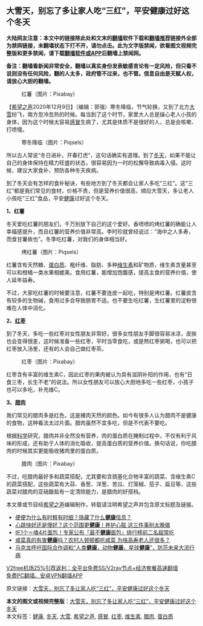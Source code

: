  <h2>大雪天，别忘了多让家人吃“三红”，平安健康过好这个冬天</h2> <p class="notice"><b>大陆网友注意：本文中的链接除此处和文末的<a href="https://github.com/bannedbook/fanqiang" >翻墙</a>软件下载和<a href="https://github.com/killgcd/justmysocks/blob/master/README.md">翻墙推荐</a>链接外全部为禁网链接，未翻墙状态下打不开，请勿点击。此为文字版禁闻，欲看图文视频完整版和更多禁闻，请下载<a href="https://github.com/bannedbook/fanqiang">翻墙软件或APP</a>后翻墙上禁闻网。</p><p>备注：翻墙看新闻非常安全，翻墙以真实身份发表敏感言论有一定风险，但只看不说则没有任何风险，翻的人太多，政府管不过来，也不管。信息自由是天赋人权，请放心大胆的翻墙。</b></p>  <div class="entry"> <figure><figcaption>红薯（图片：Pixabay）</figcaption></figure> <p>【<span class='wp_keywordlink_affiliate'><a href="https://www.soundofhope.org" title="希望之声" target="_blank">希望之声</a></span>2020年12月9日】（编辑：郭强）寒冬降临，节气轮换，又到了北方<a href="https://www.bannedbook.org/bnews/tag/%E5%A4%A7%E9%9B%AA/" class="st_tag internal_tag" rel="tag" title="标签 大雪 下的日志">大雪</a>纷飞，南方忽冷忽热的时候。每当到了这个时节，家里大人总是操心老人小孩的身体，因为这个时候太容易<a href="https://www.bannedbook.org/bnews/tag/%E6%84%9F%E5%86%92/" class="st_tag internal_tag" rel="tag" title="标签 感冒 下的日志">感冒</a>生病了，尤其是体质不是很好的人，总是会咳嗽、打喷嚏。</p> <figure><figcaption>寒冬降临（图片：Piqsels）</figcaption></figure> <p>所以古人常说“冬日进补，开春打虎”，这句话确实有道理。到了<a href="https://www.bannedbook.org/bnews/tag/%E5%86%AC%E5%A4%A9/" class="st_tag internal_tag" rel="tag" title="标签 冬天 下的日志">冬天</a>，如果不能让自己的身体保持在精力旺盛的状态，很容易因为一时的松懈导致病毒入侵。这时候，建议大家食补，预防各种冬天疾病。</p> <p>到了冬天会有怎样的食补秘诀，有些地方到了冬天都会让家人多吃“三红”。这“三红”都是我们常见的食材，价格不贵，但是营养价值很高，顺应大雪天，多让老人小孩吃“三红”食品，平安<a href="https://www.bannedbook.org/bnews/tag/%e5%81%a5%e5%ba%b7/" class="st_tag internal_tag" rel="tag" title="标签 健康 下的日志">健康</a>过好这个冬天。</p> <p><strong>1、红薯</strong></p>  <p>冬天爱吃红薯的朋友们，千万别放下自己的这个爱好。香喷喷的烤红薯的确能让人幸福感提升，而且红薯的营养价值非常高。李时珍就曾经说过：“海中之人多寿，而食甘薯故也”。冬季吃红薯，对我们的身体相当好。</p> <figure><figcaption>烤红薯（图片：Piqsels）</figcaption></figure> <p>红薯含有天然糖、<a href="https://www.bannedbook.org/bnews/tag/%E8%9B%8B%E7%99%BD%E8%B4%A8/" class="st_tag internal_tag" rel="tag" title="标签 蛋白质 下的日志">蛋白质</a>、粗纤维、脂肪、多种<a href="https://www.bannedbook.org/bnews/tag/%E7%BB%B4%E7%94%9F%E7%B4%A0/" class="st_tag internal_tag" rel="tag" title="标签 维生素 下的日志">维生素</a>和矿物质，维生素含量甚至可以和柑橘一类水果相媲美。食用红薯，能增加饱腹感，提高主食的营养价值，使人延年益寿。</p> <p>不过，大家吃红薯的时候要注意，红薯不要连皮一起吃，特别是烤红薯。红薯皮含有较多的生物碱，食用过多会导致肠胃不适。也不要生吃红薯，生红薯里的淀粉很难在人体中消化。</p> <p><strong>2、<a href="https://www.bannedbook.org/bnews/tag/%e7%ba%a2%e6%9e%a3/" class="st_tag internal_tag" rel="tag" title="标签 红枣 下的日志">红枣</a></strong></p>  <p>到了冬天，多吃一些红枣对女性朋友非常好。很多女性朋友手脚很容易冰凉，皮肤也会变得很差，这时候准备一些红枣，平时当零食吃，或是熬红枣粥喝，也可以把红枣放入汤里，还有的人会自己做红枣茶。</p> <figure><figcaption>红枣（图片：Pixabay）</figcaption></figure> <p>红枣含有丰富的维生素C，因此红枣的果肉被认为具有滋阴补阳的作用，也有“日食三枣，长生不老”的说法。所以女性朋友可以放心大胆地多吃一些红枣，小孩子也可以多吃，补充维C。</p> <p><strong>3、<a href="https://www.bannedbook.org/bnews/tag/%e8%85%8a%e8%82%89/" class="st_tag internal_tag" rel="tag" title="标签 腊肉 下的日志">腊肉</a></strong></p> <p>我们常见的腊肉多是红色，这是猪肉天然的颜色。如今有很多人认为腊肉不是健康的食物，这种看法太过片面。腊肉虽然不宜多吃，但是不代表不要吃。</p>  <p>根据<span class='wp_keywordlink'><a href="https://www.bannedbook.org/forum11/topic309.html" title="禁片：“科学”的棍子" target="_blank">科学</a></span>研究，腊肉并非全然没有营养，肉的蛋白质在腌制过程中，不仅有利于风味的形成，还有助于人体的消化吸收，提高蛋白质的营养价值。换句话说，你吃腊肉的时候其实更能吸收猪肉里的蛋白质。</p> <figure><figcaption>腊肉（图片：Pixabay）</figcaption></figure> <p>不过，吃腊肉最好多和蔬菜搭配，尤其要和含巯基化合物丰富的蔬菜、含维生素C的蔬菜搭配，这些蔬菜有大蒜、香葱、洋葱、苦瓜、灯笼椒、茄子、扁豆等，这些蔬菜对腊肉的亚硝酸盐有一定清除能力，是腊肉的好搭档。</p> <p>本文章或节目经<a href="https://www.bannedbook.org/bnews/tag/%e5%b8%8c%e6%9c%9b%e4%b9%8b%e5%a3%b0/" class="st_tag internal_tag" rel="tag" title="标签 希望之声 下的日志">希望之声</a>编辑制作，转载请注明希望之声并包含原文标题及链接。</p> <ul class='op-related-articles' title='相关阅读'> <li><a href='https://www.bannedbook.org/bnews/lifebaike/20201210/1445032.html' target='_blank'>便便为什么有时粗有时细？隐藏了什么<b>健康</b>信息？</a></li> <li><a href='https://www.bannedbook.org/bnews/lifebaike/20201209/1444682.html' target='_blank'>心跳快好还是慢好？这个范围更<b>健康</b>！养护心脏 这三件事别太晚做</a></li> <li><a href='https://www.bannedbook.org/bnews/health/20201209/1444606.html' target='_blank'>吃1个＝嗑4片面包！专家公布「最不<b>健康</b>面包」排行榜前二名超常吃</a></li> <li><a href='https://www.bannedbook.org/bnews/health/20201209/1444434.html' target='_blank'>咸菜真的有害<b>健康</b>吗？农村人顿顿都吃咸菜 为啥高寿老人还很多？</a></li> <li><a href='https://www.bannedbook.org/bnews/worldnews/20201209/1444362.html' target='_blank'>马克龙呼吁国际合作调和“人类<b>健康</b>，动物<b>健康</b>，星球<b>健康</b>”，防范未来大流行病</a></li> </ul> <p class="texttj"> <a href="https://github.com/bannedbook/fanqiang/wiki/V2ray%E6%9C%BA%E5%9C%BA" target="_blank">V2free机场25%引荐返利：全平台免费SS/V2ray节点+经济套餐高速翻墙</a><br/> <a href="https://github.com/bannedbook/fanqiang/wiki/%E7%A6%81%E9%97%BB%E7%BD%91%E5%AE%89%E5%8D%93%E7%BF%BB%E5%A2%99%E6%96%B0%E9%97%BBAPP" target="_blank">免费PC翻墙、安卓VPN翻墙APP</a></p><p>原文链接：<a class="src_link"  href="https://www.soundofhope.org/post/451522" target="_blank">大雪天，别忘了多让家人吃“三红”，平安健康过好这个冬天</a></p> <a name='sharetosocial'></a>       <div><b>本文的图文或视频完整版</b>：<a href='https://www.bannedbook.org/bnews/comments/20201210/1445040.html'>大雪天，别忘了多让家人吃“三红”，平安健康过好这个冬天</a></div>  </div><!--END ENTRY--> <div class="postfooter"> <div>本文标签：<a href="https://www.bannedbook.org/bnews/tag/%e5%81%a5%e5%ba%b7/" rel="tag">健康</a>, <a href="https://www.bannedbook.org/bnews/tag/%E5%86%AC%E5%A4%A9/" rel="tag">冬天</a>, <a href="https://www.bannedbook.org/bnews/tag/%E5%A4%A7%E9%9B%AA/" rel="tag">大雪</a>, <a href="https://www.bannedbook.org/bnews/tag/%e5%b8%8c%e6%9c%9b%e4%b9%8b%e5%a3%b0/" rel="tag">希望之声</a>, <a href="https://www.bannedbook.org/bnews/tag/%E6%84%9F%E5%86%92/" rel="tag">感冒</a>, <a href="https://www.bannedbook.org/bnews/tag/%e7%ba%a2%e6%9e%a3/" rel="tag">红枣</a>, <a href="https://www.bannedbook.org/bnews/tag/%E7%BB%B4%E7%94%9F%E7%B4%A0/" rel="tag">维生素</a>, <a href="https://www.bannedbook.org/bnews/tag/%e8%85%8a%e8%82%89/" rel="tag">腊肉</a>, <a href="https://www.bannedbook.org/bnews/tag/%E8%9B%8B%E7%99%BD%E8%B4%A8/" rel="tag">蛋白质</a></div>  </div><!--END POSTFOOTER--> 